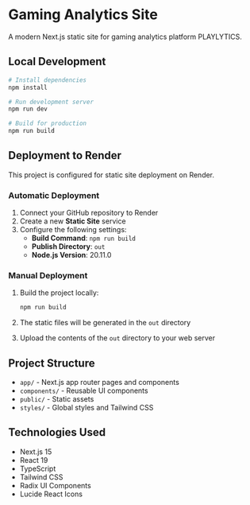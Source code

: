 # Gaming Analytics Site

A modern Next.js static site for gaming analytics platform PLAYLYTICS.

## Local Development

```bash
# Install dependencies
npm install

# Run development server
npm run dev

# Build for production
npm run build
```

## Deployment to Render

This project is configured for static site deployment on Render.

### Automatic Deployment

1. Connect your GitHub repository to Render
2. Create a new **Static Site** service
3. Configure the following settings:
   - **Build Command**: `npm run build`
   - **Publish Directory**: `out`
   - **Node.js Version**: 20.11.0

### Manual Deployment

1. Build the project locally:
   ```bash
   npm run build
   ```

2. The static files will be generated in the `out` directory

3. Upload the contents of the `out` directory to your web server

## Project Structure

- `app/` - Next.js app router pages and components
- `components/` - Reusable UI components
- `public/` - Static assets
- `styles/` - Global styles and Tailwind CSS

## Technologies Used

- Next.js 15
- React 19
- TypeScript
- Tailwind CSS
- Radix UI Components
- Lucide React Icons 